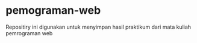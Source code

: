 # pemograman-web
Repositiry ini digunakan untuk menyimpan hasil praktikum dari mata kuliah pemrograman web
